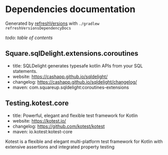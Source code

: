 # Dependencies documentation

Generated by [refreshVersions](https://github.com/jmfayard/refreshVersions) with `./gradlew refreshVersionsDependencyDocs`

_todo: table of contents_


## Square.sqlDelight.extensions.coroutines

- title: SQLDelight generates typesafe kotlin APIs from your SQL statements.
- website: https://cashapp.github.io/sqldelight/
- changelog: https://cashapp.github.io/sqldelight/changelog/
- maven: com.squareup.sqldelight:coroutines-extensions



## Testing.kotest.core

- title: Powerful, elegant and flexible test framework for Kotlin
- website: https://kotest.io/
- changelog: https://github.com/kotest/kotest
- maven: io.kotest:kotest-core

Kotest is a flexible and elegant multi-platform test framework for Kotlin with extensive assertions and integrated property testing